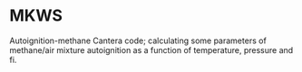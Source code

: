 # MKWS
Autoignition-methane
Cantera code; calculating some parameters of methane/air mixture autoignition as a function of temperature, pressure and fi.
